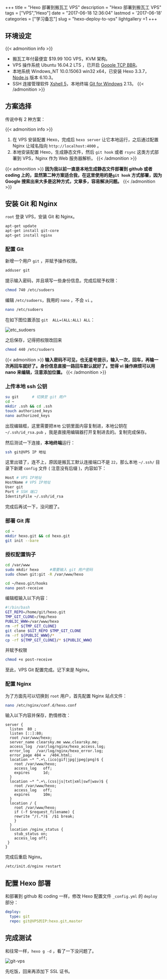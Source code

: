 +++
title = "Hexo 部署到搬瓦工 VPS"
description = "Hexo 部署到搬瓦工 VPS"
tags = ["VPS","Hexo"]
date = "2017-06-18 12:36:04"
lastmod = '2017-06-18'
categories = ["学习备忘"]
slug = "hexo-deploy-to-vps"
lightgallery =1
+++

## 环境设定

{{< admonition info >}}
- 搬瓦工年付最便宜 $19.99  10G VPS，KVM 架构。 
- VPS 操作系统 Ubuntu 16.04.2 LTS ，已开启 [Gooole TCP BBR](https://clearsky.me/ubuntu-bbr.html)。
- 本地系统 Windows_NT 10.0.15063 win32 x64，已安装 Hexo 3.3.7，[Node.js](https://nodejs.org/zh-cn/) 版本 6.10.3。
- SSH 连接管理软件 [Xshell 5](https://www.netsarang.com/products/xsh_overview.html)，本地终端 [Git for Windows](https://git-for-windows.github.io/index.html) 2.13。
{{< /admonition >}}


## 方案选择

传说中有 2 种方案：

{{< admonition info >}}
1.  在 VPS 安装配置 Hexo，完成后 `hexo server` 让它本地运行，之后通过配置 Nginx 让域名指向  `http://localhost:4000` 。
2.  本地安装配置 Hexo，生成静态文件，然后 `git hook` 或者 `rsync` 这类方式部署到 VPS，Nginx 作为 Web 服务器解析。
{{< /admonition >}}

{{< admonition >}}
**因为我以前一直是本地生成静态文件部署到 github 或者 coding 上的，显然第二种方案适合我，在这里使用的是`git hook` 方式部署，因为 Google 搜索出来大多是这种方式，文章多，容易解决问题。**
{{< /admonition >}}

## 安装 Git 和 Nginx

`root` 登录 VPS，安装 Git 和 Nginx。

```bash
apt-get update
apt-get install git-core 
apt-get install nginx
```

### 配置 Git

新增一个用户 `git` ，并赋予操作权限。

```bash
adduser git
```

提示输入密码，并且填写一些身份信息。完成后赋予权限：

```bash
chmod 740 /etc/sudoers
```

编辑 `/etc/sudoers`，我用的 `nano` ，不会 `vi` 。

```bash
nano /etc/sudoers
```

在如下图位置添加 `git  ALL=(ALL:ALL) ALL`：

![etc_sudoers](etc_sudoers.jpg "etc_sudoers")

之后保存，记得把权限改回来

```bash
chmod 440 /etc/sudoers
```

{{< admonition >}}
**输入密码不可见，也无星号提示，输入一次，回车，再输一次再回车就好了。身份信息直接一路回车默认就好了。觉得 vi 操作麻烦可以用 nano 来编辑，注意添加位置。**
{{< /admonition >}}


### 上传本地 ssh 公钥

```bash
su git		# 切换至 git 用户
cd ~
mkdir .ssh && cd .ssh
touch authorized_keys
nano authorized_keys 
```

出现编辑框，这里需要把`本地` 公钥里面内容复制进，本地公钥在 `~/.ssh/id_rsa.pub` ，我是直接用编辑器打开复制进去的。复制完成保存。

然后测试一下连接，**本地终端**运行：

```bash
ssh git@VPS IP 地址
```

这里出错了，连不上，原因是搬瓦工默认连接端口不是 `22`，那么本地 `~/.ssh/` 目录下新建 `config` 文件 ( 注意没有后缀 )，内容如下：

```bash
Host # VPS IP地址
HostName # VPS IP地址
User git
Port # SSH 端口
IdentityFile ~/.ssh/id_rsa
```

完成后再试一下，没问题了。

### 部署 Git 库

```bash
cd ~
mkdir hexo.git && cd hexo.git
git init --bare
```

### 授权配置钩子

```bash
cd /var/www
sudo mkdir hexo		#需要输入 git 用户密码
sudo chown git:git -R /var/www/hexo
```

```bash
cd ~/hexo.git/hooks
nano post-receive
```

编辑框输入以下内容：

```bash
#!/bin/bash
GIT_REPO=/home/git/hexo.git
TMP_GIT_CLONE=/tmp/hexo
PUBLIC_WWW=/var/www/hexo
rm -rf ${TMP_GIT_CLONE}
git clone $GIT_REPO $TMP_GIT_CLONE
rm -rf ${PUBLIC_WWW}/*
cp -rf ${TMP_GIT_CLONE}/* ${PUBLIC_WWW}
```

并赋予权限

```bash
chmod +x post-receive
```

至此，VPS Git 配置完成。记下来是 Nginx。

### 配置 Nginx

为了方面先可以切换到 `root` 用户，首先配置 Nginx 站点文件：

```bash
nano /etc/nginx/conf.d/hexo.conf
```

输入以下内容并保存，酌情修改：

```
server {
  listen  80 ;
  listen [::]:80;
  root /var/www/hexo;
  server_name clearsky.me www.clearsky.me;
  access_log  /var/log/nginx/hexo_access.log;
  error_log   /var/log/nginx/hexo_error.log;
  error_page 404 =  /404.html;
  location ~* ^.+\.(ico|gif|jpg|jpeg|png)$ {
    root /var/www/hexo;
    access_log   off;
    expires      1d;
  }
  location ~* ^.+\.(css|js|txt|xml|swf|wav)$ {
    root /var/www/hexo;
    access_log   off;
    expires      10m;
  }
  location / {
    root /var/www/hexo;
    if (-f $request_filename) {
    rewrite ^/(.*)$  /$1 break;
    }
  }
  location /nginx_status {
    stub_status on;
    access_log off;
 }
}
```

完成后重启 Nginx。

```bash
/etc/init.d/nginx restart
```

## 配置 Hexo 部署

和部署到 github 和 coding 一样，修改 Hexo 配置文件 `_config.yml`  的 `deploy` 部分：

```yaml
deploy:
  type: git
  repo: git@VPS的IP:hexo.git,master
```

## 完成测试

和往常一样，`hexo g -d` ，看了一下没问题了。

![git-vps](git-vps.jpg "git-vps")

先吃饭，回来再添加下 SSL 证书。
